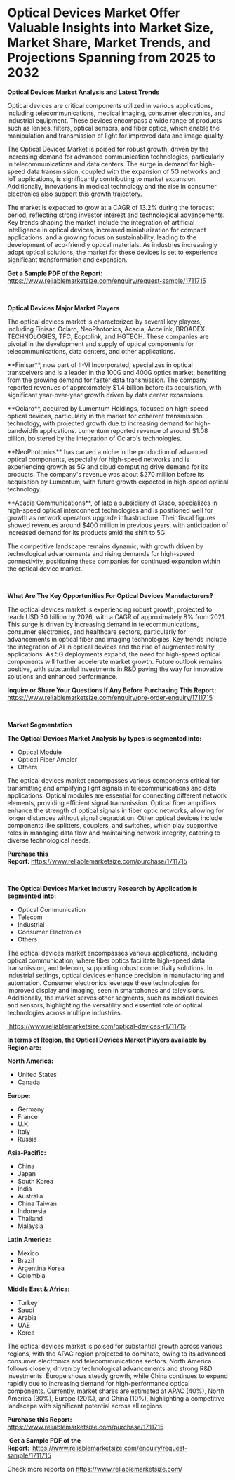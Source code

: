 <p><h1>Optical Devices Market Offer Valuable Insights into Market Size, Market Share, Market Trends, and Projections Spanning from 2025 to 2032</h1></p><p><strong>Optical Devices Market Analysis and Latest Trends</strong></p>
<p><p>Optical devices are critical components utilized in various applications, including telecommunications, medical imaging, consumer electronics, and industrial equipment. These devices encompass a wide range of products such as lenses, filters, optical sensors, and fiber optics, which enable the manipulation and transmission of light for improved data and image quality.</p><p>The Optical Devices Market is poised for robust growth, driven by the increasing demand for advanced communication technologies, particularly in telecommunications and data centers. The surge in demand for high-speed data transmission, coupled with the expansion of 5G networks and IoT applications, is significantly contributing to market expansion. Additionally, innovations in medical technology and the rise in consumer electronics also support this growth trajectory.</p><p>The market is expected to grow at a CAGR of 13.2% during the forecast period, reflecting strong investor interest and technological advancements. Key trends shaping the market include the integration of artificial intelligence in optical devices, increased miniaturization for compact applications, and a growing focus on sustainability, leading to the development of eco-friendly optical materials. As industries increasingly adopt optical solutions, the market for these devices is set to experience significant transformation and expansion.</p></p>
<p><strong>Get a Sample PDF of the Report:&nbsp;</strong> <a href="https://www.reliablemarketsize.com/enquiry/request-sample/1711715?utm_campaign=2628&utm_medium=2&utm_source=Github&utm_content=ia&utm_term=06042025&utm_id=optical-devices">https://www.reliablemarketsize.com/enquiry/request-sample/1711715</a></p>
<p>&nbsp;</p>
<p><strong>Optical Devices Major Market Players</strong></p>
<p><p>The optical devices market is characterized by several key players, including Finisar, Oclaro, NeoPhotonics, Acacia, Accelink, BROADEX TECHNOLOGIES, TFC, Eoptolink, and HGTECH. These companies are pivotal in the development and supply of optical components for telecommunications, data centers, and other applications. </p><p>**Finisar**, now part of II-VI Incorporated, specializes in optical transceivers and is a leader in the 100G and 400G optics market, benefiting from the growing demand for faster data transmission. The company reported revenues of approximately $1.4 billion before its acquisition, with significant year-over-year growth driven by data center expansions.</p><p>**Oclaro**, acquired by Lumentum Holdings, focused on high-speed optical devices, particularly in the market for coherent transmission technology, with projected growth due to increasing demand for high-bandwidth applications. Lumentum reported revenue of around $1.08 billion, bolstered by the integration of Oclaro's technologies.</p><p>**NeoPhotonics** has carved a niche in the production of advanced optical components, especially for high-speed networks and is experiencing growth as 5G and cloud computing drive demand for its products. The company's revenue was about $270 million before its acquisition by Lumentum, with future growth expected in high-speed optical technology.</p><p>**Acacia Communications**, of late a subsidiary of Cisco, specializes in high-speed optical interconnect technologies and is positioned well for growth as network operators upgrade infrastructure. Their fiscal figures showed revenues around $400 million in previous years, with anticipation of increased demand for its products amid the shift to 5G.</p><p>The competitive landscape remains dynamic, with growth driven by technological advancements and rising demands for high-speed connectivity, positioning these companies for continued expansion within the optical device market.</p></p>
<p>&nbsp;</p>
<p><strong>What Are The Key Opportunities For Optical Devices Manufacturers?</strong></p>
<p><p>The optical devices market is experiencing robust growth, projected to reach USD 30 billion by 2026, with a CAGR of approximately 8% from 2021. This surge is driven by increasing demand in telecommunications, consumer electronics, and healthcare sectors, particularly for advancements in optical fiber and imaging technologies. Key trends include the integration of AI in optical devices and the rise of augmented reality applications. As 5G deployments expand, the need for high-speed optical components will further accelerate market growth. Future outlook remains positive, with substantial investments in R&D paving the way for innovative solutions and enhanced performance.</p></p>
<p><strong>Inquire or Share Your Questions If Any Before Purchasing This Report:</strong> <a href="https://www.reliablemarketsize.com/enquiry/pre-order-enquiry/1711715?utm_campaign=2628&utm_medium=2&utm_source=Github&utm_content=ia&utm_term=06042025&utm_id=optical-devices">https://www.reliablemarketsize.com/enquiry/pre-order-enquiry/1711715</a></p>
<p>&nbsp;</p>
<p><strong>Market Segmentation</strong></p>
<p><strong>The Optical Devices Market Analysis by types is segmented into:</strong></p>
<p><ul><li>Optical Module</li><li>Optical Fiber Ampler</li><li>Others</li></ul></p>
<p><p>The optical devices market encompasses various components critical for transmitting and amplifying light signals in telecommunications and data applications. Optical modules are essential for connecting different network elements, providing efficient signal transmission. Optical fiber amplifiers enhance the strength of optical signals in fiber optic networks, allowing for longer distances without signal degradation. Other optical devices include components like splitters, couplers, and switches, which play supportive roles in managing data flow and maintaining network integrity, catering to diverse technological needs.</p></p>
<p><strong>Purchase this Report:&nbsp;</strong><a href="https://www.reliablemarketsize.com/purchase/1711715?utm_campaign=2628&utm_medium=2&utm_source=Github&utm_content=ia&utm_term=06042025&utm_id=optical-devices">https://www.reliablemarketsize.com/purchase/1711715</a></p>
<p>&nbsp;</p>
<p><strong>The Optical Devices Market Industry Research by Application is segmented into:</strong></p>
<p><ul><li>Optical Communication</li><li>Telecom</li><li>Industrial</li><li>Consumer Electronics</li><li>Others</li></ul></p>
<p><p>The optical devices market encompasses various applications, including optical communication, where fiber optics facilitate high-speed data transmission, and telecom, supporting robust connectivity solutions. In industrial settings, optical devices enhance precision in manufacturing and automation. Consumer electronics leverage these technologies for improved display and imaging, seen in smartphones and televisions. Additionally, the market serves other segments, such as medical devices and sensors, highlighting the versatility and essential role of optical technologies across multiple industries.</p></p>
<p><a href="https://www.reliablemarketsize.com/optical-devices-r1711715?utm_campaign=2628&utm_medium=2&utm_source=Github&utm_content=ia&utm_term=06042025&utm_id=optical-devices">&nbsp;https://www.reliablemarketsize.com/optical-devices-r1711715</a></p>
<p><strong>In terms of Region, the Optical Devices Market Players available by Region are:</strong></p>
<p>
    <p> <strong> North America: </strong>
        <ul>
            <li>United States</li>
            <li>Canada</li>
        </ul>
        </p> 
    <p> <strong> Europe: </strong>
        <ul>
            <li>Germany</li>
            <li>France</li>
            <li>U.K.</li>
            <li>Italy</li>
            <li>Russia</li>
        </ul>
        </p> 
    <p> <strong> Asia-Pacific: </strong>
        <ul>
            <li>China</li>
            <li>Japan</li>
            <li>South Korea</li>
            <li>India</li>
            <li>Australia</li>
            <li>China Taiwan</li>
            <li>Indonesia</li>
            <li>Thailand</li>
            <li>Malaysia</li>
        </ul>
        </p> 
    <p> <strong> Latin America: </strong>
        <ul>
            <li>Mexico</li>
            <li>Brazil</li>
            <li>Argentina Korea</li>
            <li>Colombia</li>
        </ul>
        </p> 
    <p> <strong> Middle East & Africa: </strong>
        <ul>
            <li>Turkey</li>
            <li>Saudi</li>
            <li>Arabia</li>
            <li>UAE</li>
            <li>Korea</li>
        </ul>
    </p>
    </p>
<p><p>The optical devices market is poised for substantial growth across various regions, with the APAC region projected to dominate, owing to its advanced consumer electronics and telecommunications sectors. North America follows closely, driven by technological advancements and strong R&D investments. Europe shows steady growth, while China continues to expand rapidly due to increasing demand for high-performance optical components. Currently, market shares are estimated at APAC (40%), North America (30%), Europe (20%), and China (10%), highlighting a competitive landscape with significant potential across all regions.</p></p>
<p><strong>Purchase this Report: </strong><a href="https://www.reliablemarketsize.com/purchase/1711715?utm_campaign=2628&utm_medium=2&utm_source=Github&utm_content=ia&utm_term=06042025&utm_id=optical-devices">https://www.reliablemarketsize.com/purchase/1711715</a></p>
<p>&nbsp;<strong>Get a Sample PDF of the Report:&nbsp;&nbsp;</strong><a href="https://www.reliablemarketsize.com/enquiry/request-sample/1711715?utm_campaign=2628&utm_medium=2&utm_source=Github&utm_content=ia&utm_term=06042025&utm_id=optical-devices">https://www.reliablemarketsize.com/enquiry/request-sample/1711715</a></p>
<p><strong></strong></p>
<p>Check more reports on <a href="https://www.reliablemarketsize.com/?utm_campaign=2628&utm_medium=2&utm_source=Github&utm_content=ia&utm_term=06042025&utm_id=optical-devices">https://www.reliablemarketsize.com/</a></p>